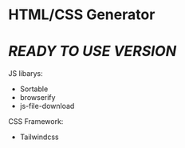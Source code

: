 # HTML/CSS Generator
# *READY TO USE VERSION*

JS libarys:
 - Sortable
 - browserify
 - js-file-download
 
 CSS Framework:
  - Tailwindcss
